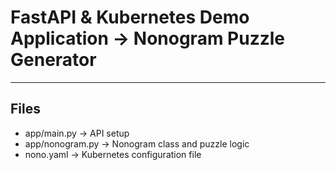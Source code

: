 # FastAPI & Kubernetes Demo Application -> Nonogram Puzzle Generator

***
## Files

* app/main.py -> API setup
* app/nonogram.py -> Nonogram class and puzzle logic
* nono.yaml -> Kubernetes configuration file